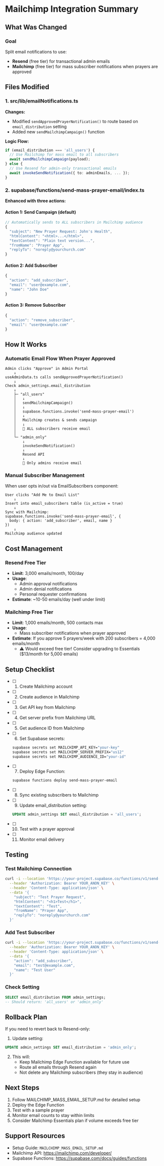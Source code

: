 # Mailchimp Integration Summary

## What Was Changed

### Goal
Split email notifications to use:
- **Resend** (free tier) for transactional admin emails
- **Mailchimp** (free tier) for mass subscriber notifications when prayers are approved

## Files Modified

### 1. src/lib/emailNotifications.ts
**Changes:**
- Modified `sendApprovedPrayerNotification()` to route based on `email_distribution` setting
- Added new `sendMailchimpCampaign()` function

**Logic Flow:**
```typescript
if (email_distribution === 'all_users') {
  // Use Mailchimp for mass email to all subscribers
  await sendMailchimpCampaign(payload);
} else {
  // Use Resend for admin-only transactional emails
  await invokeSendNotification({ to: adminEmails, ... });
}
```

### 2. supabase/functions/send-mass-prayer-email/index.ts
**Enhanced with three actions:**

#### Action 1: Send Campaign (default)
```typescript
// Automatically sends to ALL subscribers in Mailchimp audience
{
  "subject": "New Prayer Request: John's Health",
  "htmlContent": "<html>...</html>",
  "textContent": "Plain text version...",
  "fromName": "Prayer App",
  "replyTo": "noreply@yourchurch.com"
}
```

#### Action 2: Add Subscriber
```typescript
{
  "action": "add_subscriber",
  "email": "user@example.com",
  "name": "John Doe"
}
```

#### Action 3: Remove Subscriber
```typescript
{
  "action": "remove_subscriber",
  "email": "user@example.com"
}
```

## How It Works

### Automatic Email Flow When Prayer Approved

```
Admin clicks "Approve" in Admin Portal
    ↓
useAdminData.ts calls sendApprovedPrayerNotification()
    ↓
Check admin_settings.email_distribution
    ↓
    ├─ "all_users"
    │   ↓
    │   sendMailchimpCampaign()
    │   ↓
    │   supabase.functions.invoke('send-mass-prayer-email')
    │   ↓
    │   Mailchimp creates & sends campaign
    │   ↓
    │   📧 ALL subscribers receive email
    │
    └─ "admin_only"
        ↓
        invokeSendNotification()
        ↓
        Resend API
        ↓
        📧 Only admins receive email
```

### Manual Subscriber Management

When user opts in/out via EmailSubscribers component:
```
User clicks "Add Me to Email List"
    ↓
Insert into email_subscribers table (is_active = true)
    ↓
Sync with Mailchimp:
supabase.functions.invoke('send-mass-prayer-email', {
  body: { action: 'add_subscriber', email, name }
})
    ↓
Mailchimp audience updated
```

## Cost Management

### Resend Free Tier
- **Limit**: 3,000 emails/month, 100/day
- **Usage**: 
  - Admin approval notifications
  - Admin denial notifications
  - Personal requester confirmations
- **Estimate**: ~10-50 emails/day (well under limit)

### Mailchimp Free Tier
- **Limit**: 1,000 emails/month, 500 contacts max
- **Usage**:
  - Mass subscriber notifications when prayer approved
- **Estimate**: If you approve 5 prayers/week with 200 subscribers = 4,000 emails/month
  - ⚠️ Would exceed free tier! Consider upgrading to Essentials ($13/month for 5,000 emails)

## Setup Checklist

- [ ] 1. Create Mailchimp account
- [ ] 2. Create audience in Mailchimp
- [ ] 3. Get API key from Mailchimp
- [ ] 4. Get server prefix from Mailchimp URL
- [ ] 5. Get audience ID from Mailchimp
- [ ] 6. Set Supabase secrets:
  ```bash
  supabase secrets set MAILCHIMP_API_KEY="your-key"
  supabase secrets set MAILCHIMP_SERVER_PREFIX="us12"
  supabase secrets set MAILCHIMP_AUDIENCE_ID="your-id"
  ```
- [ ] 7. Deploy Edge Function:
  ```bash
  supabase functions deploy send-mass-prayer-email
  ```
- [ ] 8. Sync existing subscribers to Mailchimp
- [ ] 9. Update email_distribution setting:
  ```sql
  UPDATE admin_settings SET email_distribution = 'all_users';
  ```
- [ ] 10. Test with a prayer approval
- [ ] 11. Monitor email delivery

## Testing

### Test Mailchimp Connection
```bash
curl -i --location 'https://your-project.supabase.co/functions/v1/send-mass-prayer-email' \
  --header 'Authorization: Bearer YOUR_ANON_KEY' \
  --header 'Content-Type: application/json' \
  --data '{
    "subject": "Test Prayer Request",
    "htmlContent": "<h1>Test</h1>",
    "textContent": "Test",
    "fromName": "Prayer App",
    "replyTo": "noreply@yourchurch.com"
  }'
```

### Add Test Subscriber
```bash
curl -i --location 'https://your-project.supabase.co/functions/v1/send-mass-prayer-email' \
  --header 'Authorization: Bearer YOUR_ANON_KEY' \
  --header 'Content-Type: application/json' \
  --data '{
    "action": "add_subscriber",
    "email": "test@example.com",
    "name": "Test User"
  }'
```

### Check Setting
```sql
SELECT email_distribution FROM admin_settings;
-- Should return: 'all_users' or 'admin_only'
```

## Rollback Plan

If you need to revert back to Resend-only:

1. Update setting:
```sql
UPDATE admin_settings SET email_distribution = 'admin_only';
```

2. This will:
   - Keep Mailchimp Edge Function available for future use
   - Route all emails through Resend again
   - Not delete any Mailchimp subscribers (they stay in audience)

## Next Steps

1. Follow MAILCHIMP_MASS_EMAIL_SETUP.md for detailed setup
2. Deploy the Edge Function
3. Test with a sample prayer
4. Monitor email counts to stay within limits
5. Consider Mailchimp Essentials plan if volume exceeds free tier

## Support Resources

- Setup Guide: `MAILCHIMP_MASS_EMAIL_SETUP.md`
- Mailchimp API: https://mailchimp.com/developer/
- Supabase Functions: https://supabase.com/docs/guides/functions
